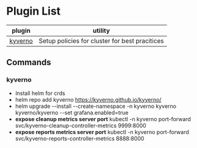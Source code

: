 # Plugin List
| plugin              | utility                                        |
| ------------------- | ---------------------------------------------- |
| [kyverno](#kyverno) | Setup policies for cluster for best pracitices |

## Commands
### kyverno
- Install helm for crds
- helm repo add kyverno https://kyverno.github.io/kyverno/
- helm upgrade --install --create-namespace -n kyverno  kyverno kyverno/kyverno --set grafana.enabled=true
- **expose cleanup metrics server port** kubectl -n kyverno port-forward svc/kyverno-cleanup-controller-metrics 9999:8000
- **expose reports metrics server port** kubectl -n kyverno port-forward svc/kyverno-reports-controller-metrics 8888:8000
